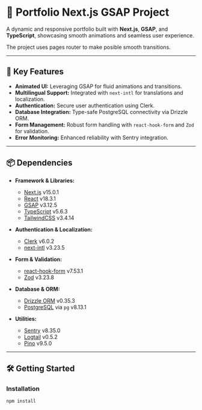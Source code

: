 # 🌟 Portfolio Next.js GSAP Project

A dynamic and responsive portfolio built with **Next.js**, **GSAP**, and **TypeScript**, showcasing smooth animations and seamless user experience.

The project uses pages router to make posible smooth transitions.

---

## 🚀 Key Features

- **Animated UI:** Leveraging GSAP for fluid animations and transitions.
- **Multilingual Support:** Integrated with `next-intl` for translations and localization.
- **Authentication:** Secure user authentication using Clerk.
- **Database Integration:** Type-safe PostgreSQL connectivity via Drizzle ORM.
- **Form Management:** Robust form handling with `react-hook-form` and `Zod` for validation.
- **Error Monitoring:** Enhanced reliability with Sentry integration.

---

## 📦 Dependencies

- **Framework & Libraries:**

  - [Next.js](https://nextjs.org/) v15.0.1
  - [React](https://reactjs.org/) v18.3.1
  - [GSAP](https://greensock.com/gsap/) v3.12.5
  - [TypeScript](https://www.typescriptlang.org/) v5.6.3
  - [TailwindCSS](https://tailwindcss.com/) v3.4.14

- **Authentication & Localization:**

  - [Clerk](https://clerk.dev/) v6.0.2
  - [next-intl](https://github.com/amannn/next-intl) v3.23.5

- **Form & Validation:**

  - [react-hook-form](https://react-hook-form.com/) v7.53.1
  - [Zod](https://zod.dev/) v3.23.8

- **Database & ORM:**

  - [Drizzle ORM](https://drizzle.team/) v0.35.3
  - [PostgreSQL](https://www.postgresql.org/) via `pg` v8.13.1

- **Utilities:**
  - [Sentry](https://sentry.io/) v8.35.0
  - [Logtail](https://logtail.com/) v0.5.2
  - [Pino](https://getpino.io/) v9.5.0

---

## 🛠️ Getting Started

### Installation

```bash
npm install
```
